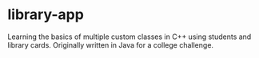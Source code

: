 # library-app
Learning the basics of multiple custom classes in C++ using students and library cards.
Originally written in Java for a college challenge.
